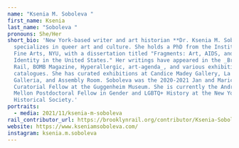 ```yaml
---
name: "Ksenia M. Soboleva "
first_name: Ksenia
last_name: "Soboleva "
pronouns: She/Her
short_bio: 'New York-based writer and art historian **Dr. Ksenia M. Soboleva**
  specializes in queer art and culture. She holds a PhD from the Institute of
  Fine Arts, NYU, with a dissertation titled "Fragments: Art, AIDS, and Lesbian
  Identity in the United States." Her writings have appeared in the _Brooklyn
  Rail, BOMB Magazine, Hyperallergic, art-agenda_, and various exhibition
  catalogues. She has curated exhibitions at Candice Madey Gallery, La MaMa
  Galleria, and Assembly Room. Soboleva was the 2020-2021 Jan and Marica Vilcek
  Curatorial Fellow at the Guggenheim Museum. She is currently the Andrew W.
  Mellon Postdoctoral Fellow in Gender and LGBTQ+ History at the New York
  Historical Society.'
portraits:
  - media: 2021/11/ksenia-m-soboleva
rail_contributor_url: https://brooklynrail.org/contributor/Ksenia-Soboleva
website: https://www.kseniamsoboleva.com/
instagram: ksenia.m.soboleva
---
```

